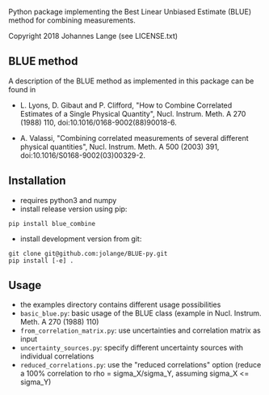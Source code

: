 Python package implementing the Best Linear Unbiased Estimate (BLUE) method for combining measurements.

Copyright 2018 Johannes Lange (see LICENSE.txt)


## BLUE method

A description of the BLUE method as implemented in this package can be found in

- L. Lyons, D. Gibaut and P. Clifford,
  "How to Combine Correlated Estimates of a Single Physical Quantity",
  Nucl. Instrum. Meth. A 270 (1988) 110,
  doi:10.1016/0168-9002(88)90018-6.

- A. Valassi,
  "Combining correlated measurements of several different physical quantities",
  Nucl. Instrum. Meth. A 500 (2003) 391,
  doi:10.1016/S0168-9002(03)00329-2.

## Installation
- requires python3 and numpy
- install release version using pip:
```
pip install blue_combine
```

- install development version from git:
```
git clone git@github.com:jolange/BLUE-py.git
pip install [-e] .
```

## Usage
- the examples directory contains different usage possibilities
- `basic_blue.py`: basic usage of the BLUE class (example in Nucl. Instrum. Meth. A 270 (1988) 110)
- `from_correlation_matrix.py`: use uncertainties and correlation matrix as input
- `uncertainty_sources.py`: specify different uncertainty sources with individual correlations
- `reduced_correlations.py`: use the "reduced correlations" option
  (reduce a 100% correlation to rho = sigma_X/sigma_Y, assuming sigma_X <= sigma_Y)
